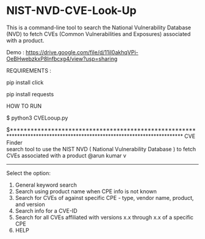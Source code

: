 # NIST-NVD-CVE-Look-Up
This is a command-line tool to search the National Vulnerability Database (NVD) to fetch CVEs (Common Vulnerabilities and Exposures) associated with a product.

Demo : https://drive.google.com/file/d/11iI0akhqVPi-OeBHwebzkxP8Infbcxg4/view?usp=sharing

REQUIREMENTS :

pip install click

pip install requests

HOW TO RUN 

$ python3 CVELooup.py

$************************************************************************************************************************
                                                 CVE Finder                                       
search tool to use the NIST NVD ( National Vulnerability Database ) to fetch CVEs associated with a product @arun kumar v
************************************************************************************************************************
Select the option:
1. General keyword search
2. Search using product name when CPE info is not known
3. Search for CVEs of against specific CPE - type, vendor name, product, and version
4. Search info for a CVE-ID
5. Search for all CVEs affiliated with versions x.x through x.x of a specific CPE
6. HELP
